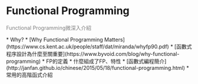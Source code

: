 # Functional Programming
 <p><font color=grey>Functional Programming微深入介紹</font></p>
* Why?
  * [Why Functional Programming Matters](https://www.cs.kent.ac.uk/people/staff/dat/miranda/whyfp90.pdf)
  * [函數式程序設計為什麼至關重要](https://www.byvoid.com/blog/why-functional-programming)
* FP的定義
* 什麼組成了FP、特性
  * [函數式編程簡介](http://janfan.github.io/chinese/2015/05/18/functional-programming.html)
* 常用的高階函式介紹
